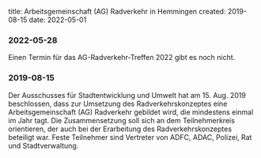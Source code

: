 title: Arbeitsgemeinschaft (AG) Radverkehr in Hemmingen
created: 2019-08-15
date: 2022-05-01

### 2022-05-28

Einen Termin für das AG-Radverkehr-Treffen 2022 gibt es noch nicht.

### 2019-08-15

Der Ausschusses für Stadtentwicklung und Umwelt hat am 15. Aug. 2019 beschlossen, dass zur Umsetzung des Radverkehrskonzeptes eine Arbeitsgemeinschaft (AG) Radverkehr gebildet wird, die mindestens einmal im Jahr tagt. Die Zusammensetzung soll sich an dem Teilnehmerkreis orientieren, der auch bei der Erarbeitung des Radverkehrskonzeptes beteiligt war. Feste Teilnehmer sind Vertreter von ADFC, ADAC, Polizei, Rat und Stadtverwaltung.

